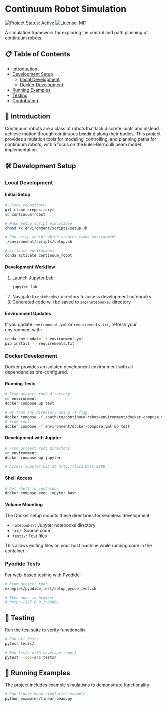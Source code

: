 # Continuum Robot Simulation

[![Project Status: Active](https://img.shields.io/badge/Project%20Status-Active-green.svg)](https://github.com/yourusername/continuum-robot)
[![License: MIT](https://img.shields.io/badge/License-MIT-yellow.svg)](https://opensource.org/licenses/MIT)

A simulation framework for exploring the control and path planning of continuum robots.

## 📋 Table of Contents

- [Introduction](#introduction)
- [Development Setup](#development-setup)
  - [Local Development](#local-development)
  - [Docker Development](#docker-development)
- [Running Examples](#running-examples)
- [Testing](#testing)
- [Contributing](#contributing)

## 🤖 Introduction

Continuum robots are a class of robots that lack discrete joints and instead achieve motion through continuous bending along their bodies. This project provides simulation tools for modeling, controlling, and planning paths for continuum robots, with a focus on the Euler-Bernoulli beam model implementation.

## 🛠️ Development Setup

### Local Development

#### Initial Setup

```bash
# Clone repository
git clone <repository>
cd continuum-robot

# Make setup script executable
chmod +x environment/scripts/setup.sh

# Run setup script which creates conda environment
./environment/scripts/setup.sh

# Activate environment
conda activate continuum_robot
```

#### Development Workflow

1. Launch Jupyter Lab:
   ```bash
   jupyter lab
   ```
2. Navigate to `notebooks/` directory to access development notebooks
3. Generated code will be saved to `src/notebooks/` directory

#### Environment Updates

If you update `environment.yml` or `requirements.txt`, refresh your environment with:

```bash
conda env update -f environment.yml
pip install -r requirements.txt
```

### Docker Development

Docker provides an isolated development environment with all dependencies pre-configured.

#### Running Tests

```bash
# From project root directory
cd environment
docker compose up test

# Or from any directory using -f flag
docker compose -f /path/to/continuum-robot/environment/docker-compose.yml up test
# from root
docker compose -f environment/docker-compose.yml up test
```

#### Development with Jupyter

```bash
# From project root directory
cd environment
docker compose up jupyter

# Access Jupyter Lab at http://localhost:8888
```

#### Shell Access

```bash
# Get shell in container
docker compose exec jupyter bash
```

#### Volume Mounting

The Docker setup mounts these directories for seamless development:
- `notebooks/`: Jupyter notebooks directory
- `src/`: Source code
- `tests/`: Test files

This allows editing files on your host machine while running code in the container.

### Pyodide Tests

For web-based testing with Pyodide:

```bash
# From project root
examples/pyodide_test/setup_pyode_test.sh

# Then open in browser
# http://127.0.0.1:8000/
```

## 🧪 Testing

Run the test suite to verify functionality:

```bash
# Run all tests
pytest tests/

# Run tests with coverage report
pytest --cov=src tests/
```

## 🏃 Running Examples

The project includes example simulations to demonstrate functionality:

```bash
# Run linear beam simulation example
python examples/linear-beam.py
```
